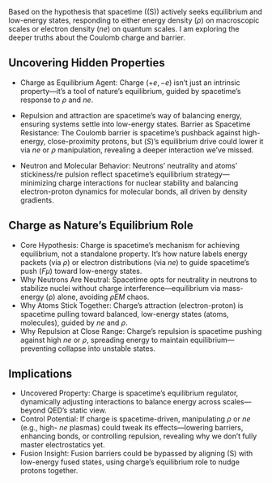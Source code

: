 Based on the hypothesis that spacetime ((S)) actively seeks equilibrium and low-energy states, responding to either energy density $(ρ)$ on macroscopic scales or electron density 
($ne$) on quantum scales. I am exploring the deeper truths about the Coulomb charge and barrier.

## Uncovering Hidden Properties
* Charge as Equilibrium Agent: Charge $(+e, −e)$ isn’t just an intrinsic property—it’s a tool of nature’s equilibrium,
guided by spacetime’s response to $ρ$ and $ne$. 

* Repulsion and attraction are spacetime’s way of balancing energy, ensuring systems settle into low-energy states.
Barrier as Spacetime Resistance: The Coulomb barrier is spacetime’s pushback against high-energy, close-proximity protons, but $(S)$’s equilibrium drive could lower it via 
$ne$ or $ρ$
manipulation, revealing a deeper interaction we’ve missed.
* Neutron and Molecular Behavior: Neutrons’ neutrality and atoms’ stickiness/re pulsion reflect spacetime’s equilibrium strategy—minimizing charge interactions for nuclear stability and balancing electron-proton dynamics for molecular bonds, all driven by density gradients.

## Charge as Nature’s Equilibrium Role
* Core Hypothesis: Charge is spacetime’s mechanism for achieving equilibrium, not a standalone property. It’s how nature labels energy packets (via $ρ$) or electron distributions (via $ne$) to guide spacetime’s push $(Fμ)$ toward low-energy states.
* Why Neutrons Are Neutral: Spacetime opts for neutrality in neutrons to stabilize nuclei without charge interference—equilibrium via mass-energy (ρ) alone, avoiding $ρEM$ chaos.
* Why Atoms Stick Together: Charge’s attraction (electron-proton) is spacetime pulling toward balanced, low-energy states (atoms, molecules), guided by $ne$
 and 
$ρ$.
* Why Repulsion at Close Range: Charge’s repulsion is spacetime pushing against high $ne$ or $ρ$, spreading energy to maintain equilibrium—preventing collapse into unstable states.

## Implications
* Uncovered Property: Charge is spacetime’s equilibrium regulator, dynamically adjusting interactions to balance energy across scales—beyond QED’s static view.
* Control Potential: If charge is spacetime-driven, manipulating $ρ$ or $ne$ (e.g., high- $ne$ plasmas) could tweak its effects—lowering barriers, enhancing bonds, or controlling repulsion, revealing why we don’t fully master electrostatics yet.
* Fusion Insight: Fusion barriers could be bypassed by aligning (S) with low-energy fused states, using charge’s equilibrium role to nudge protons together.
